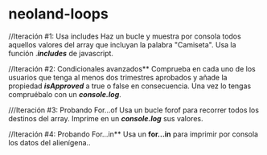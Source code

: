 # neoland-loops

//Iteración #1: Usa includes
Haz un bucle y muestra por consola todos aquellos valores del array que incluyan la palabra "Camiseta". Usa la función .***includes*** de javascript.

//Iteración #2: Condicionales avanzados**
Comprueba en cada uno de los usuarios que tenga al menos dos trimestres aprobados y añade la propiedad ***isApproved*** 
a true o false en consecuencia. Una vez lo tengas compruébalo con un ***console.log***.

///Iteración #3: Probando For...of
Usa un bucle forof para recorrer todos los destinos del array. Imprime en un ***console.log*** sus valores.

//Iteración #4: Probando For...in**
Usa un **for...in** para imprimir por consola los datos del alienígena..